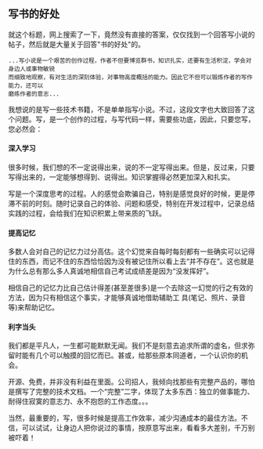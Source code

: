 ## 写书的好处

就这个标题，网上搜索了一下，竟然没有直接的答案，仅仅找到一个回答写小说的帖子，然后就是大量关于回答"书的好处"的。

```
...写小说是一个艰苦的创作过程，作者不但要博览群书，知识扎实，还要有生活积淀，学会对身边人或事物敏锐
而细致地观察，有对生活的深刻体验，对事物高度概括的能力。因此它不但可以锻炼作者的写作能力，还可以
磨练作者的意志...
```

我想说的是写一些技术书籍，不是单单指写小说。不过，这段文字也大致回答了这个问题。写，是一个创作的过程，与写代码一样，需要些功底，因此，只要您写，您必然会：

#### 深入学习

很多时候，我们想的不一定说得出来，说的不一定写得出来。但是，反过来，只要写得出来的，一定能够想得到、说得出。知识掌握得必然更加深入和扎实。

写是一个深度思考的过程。人的感觉会欺骗自己，特别是感觉良好的时候，更是停滞不前的时刻。随时记录自己的体验、问题和感受，特别在开发过程中，记录总结实践的过程，会给我们在知识积累上带来质的飞跃。

#### 提高记忆

多数人会对自己的记忆力过分高估。这个幻觉来自每时每刻都有一些确实可以记得住的东西，而记不住的东西恰恰因为没有被记住所以看上去“并不存在”。这也就是为什么总有那么多人真诚地相信自己考试成绩差是因为“没发挥好”。

相信自己的记忆力比自己估计得差(甚至差很多)是一个去除这一幻觉的行之有效的方法，因为只有相信这个事实，才能够真诚地借助辅助工
具(笔记、照片、录音等)来帮助记忆。

#### 利字当头

我们都是平凡人，一生都可能默默无闻。我们不是刻意去追求所谓的虚名，但求弥留时能有几个可以触摸的回忆而已。甚或，给那些原本同道者，一个认识你的机会。

开源、免费，并非没有利益在里面。公司招人，我倾向找那些有完整产品的，哪怕是撰写了完整的技术文档。一个“完整”二字，体现了太多东西：独立的做事能力、耐得住寂寞的意志力、永不抱怨的工作态度。。。

当然，最重要的，写，很多时候是提高工作效率，减少沟通成本的最佳方法。不信，可以试试，让身边人把你说过的事情，按原意写出来，看看多大差别，千万别被吓着！
